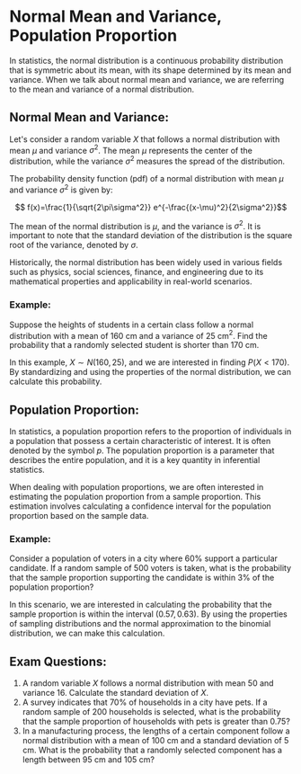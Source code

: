 # Normal Mean and Variance, Population Proportion

In statistics, the normal distribution is a continuous probability distribution that is symmetric about its mean, with its shape determined by its mean and variance. When we talk about normal mean and variance, we are referring to the mean and variance of a normal distribution.

## Normal Mean and Variance:

Let's consider a random variable $X$ that follows a normal distribution with mean $\mu$ and variance $\sigma^2$. The mean $\mu$ represents the center of the distribution, while the variance $\sigma^2$ measures the spread of the distribution. 

The probability density function (pdf) of a normal distribution with mean $\mu$ and variance $\sigma^2$ is given by:

$$
f(x)=\frac{1}{\sqrt{2\pi\sigma^2}} e^{-\frac{(x-\mu)^2}{2\sigma^2}}$$

The mean of the normal distribution is $\mu$, and the variance is $\sigma^2$. It is important to note that the standard deviation of the distribution is the square root of the variance, denoted by $\sigma$.

Historically, the normal distribution has been widely used in various fields such as physics, social sciences, finance, and engineering due to its mathematical properties and applicability in real-world scenarios.

### Example:
Suppose the heights of students in a certain class follow a normal distribution with a mean of 160 cm and a variance of 25 cm$^2$. Find the probability that a randomly selected student is shorter than 170 cm.

In this example, $X\sim N(160, 25)$, and we are interested in finding $P(X< 170)$. By standardizing and using the properties of the normal distribution, we can calculate this probability.

## Population Proportion:

In statistics, a population proportion refers to the proportion of individuals in a population that possess a certain characteristic of interest. It is often denoted by the symbol $p$. The population proportion is a parameter that describes the entire population, and it is a key quantity in inferential statistics.

When dealing with population proportions, we are often interested in estimating the population proportion from a sample proportion. This estimation involves calculating a confidence interval for the population proportion based on the sample data.

### Example:
Consider a population of voters in a city where 60% support a particular candidate. If a random sample of 500 voters is taken, what is the probability that the sample proportion supporting the candidate is within 3% of the population proportion?

In this scenario, we are interested in calculating the probability that the sample proportion is within the interval $(0.57, 0.63)$. By using the properties of sampling distributions and the normal approximation to the binomial distribution, we can make this calculation.

## Exam Questions:
1. A random variable $X$ follows a normal distribution with mean 50 and variance 16. Calculate the standard deviation of $X$.
2. A survey indicates that 70% of households in a city have pets. If a random sample of 200 households is selected, what is the probability that the sample proportion of households with pets is greater than 0.75?
3. In a manufacturing process, the lengths of a certain component follow a normal distribution with a mean of 100 cm and a standard deviation of 5 cm. What is the probability that a randomly selected component has a length between 95 cm and 105 cm?